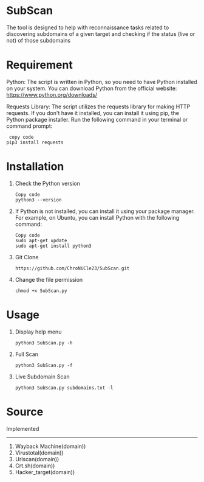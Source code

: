 # SubScan
The tool is designed to help with reconnaissance tasks related to discovering subdomains of a given target and checking if the status (live or not) of those subdomains

# Requirement
Python: The script is written in Python, so you need to have Python installed on your system. You can download Python from the official website: https://www.python.org/downloads/

Requests Library: The script utilizes the requests library for making HTTP requests. If you don't have it installed, you can install it using pip, the Python package installer. Run the following command in your terminal or command prompt:

```
 copy code
pip3 install requests

```

# Installation
1. Check the Python version
    
    ```
    Copy code
    python3 --version
    
    ```
2.  If Python is not installed, you can install it using your package manager. For example, on Ubuntu, you can install Python with the following command:
    
    ```
    Copy code
    sudo apt-get update
    sudo apt-get install python3
    
    ```
3. Git Clone
   ```
   https://github.com/ChroNiCle23/SubScan.git

   ```
4. Change the file permission
   ```
   chmod +x SubScan.py
   ```

# Usage
1. Display help menu
   ```
   python3 SubScan.py -h
   ```
2. Full Scan
   ```
   python3 SubScan.py -f
   ```
3. Live Subdomain Scan
   ```
   python3 SubScan.py subdomains.txt -l
   ```

# Source
Implemented
_______________
1. Wayback Machine(domain))
2. Virustotal(domain))
3. Urlscan(domain))
4. Crt.sh(domain))
5. Hacker_target(domain))

